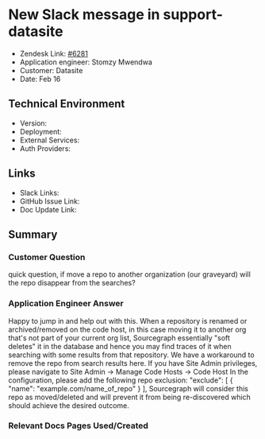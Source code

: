 
# New Slack message in support-datasite <!-- Ticket Title  Hint: include keywords to make it searchable -->

- Zendesk Link: [#6281](https://sourcegraph.zendesk.com/agent/tickets/6281)
- Application engineer: Stomzy Mwendwa
- Customer: Datasite <!-- Redact if this contains personally identifying information -->
- Date: Feb 16

<!-- Data populated from integration, speak to Ben Gordon or Michael Bali if not working -->
<!-- During Internal team trial, fill missing data manually (we are waiting for all data to sync) -->

## Technical Environment
- Version: ​
- Deployment:
- External Services:
- Auth Providers:


## Links
<!-- Data for application engineer manual entry -->
- Slack Links:
- GitHub Issue Link:
- Doc Update Link:

## Summary
### Customer Question
quick question, if move a repo to another organization (our graveyard) will the repo disappear from the searches?
### Application Engineer Answer
Happy to jump in and help out with this.
When a repository is renamed or archived/removed on the code host, in this case moving it to another org that's not part of your current org list, Sourcegraph essentially "soft deletes" it in the database and hence you may find traces of it when searching with some results from that repository. 
We have a workaround to remove the repo from search results here.
If you have Site Admin privileges, please navigate to Site Admin -> Manage Code Hosts -> Code Host
In the configuration, please add the following repo exclusion:
"exclude": [
    {
      "name": "example.com/name_of_repo"
    }
  ],
Sourcegraph will consider this repo as moved/deleted and will prevent it from being re-discovered which should achieve the desired outcome.
### Relevant Docs Pages Used/Created

